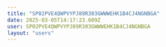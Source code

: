 ```yaml
---
title: "SP02PVE4QWPVYPJ89R303GWWWEHK1B4CJ4NGNBGA"
date: 2025-03-05T14:17:23.609Z
user: SP02PVE4QWPVYPJ89R303GWWWEHK1B4CJ4NGNBGA
layout: "users"
---
```

    